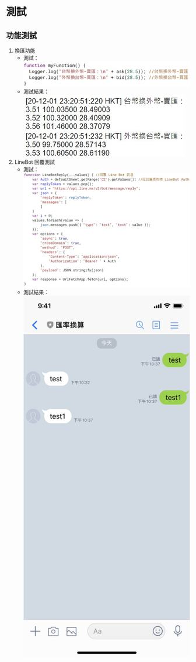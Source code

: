 # 測試
## 功能測試
1. 換匯功能
    * 測試：
    ![換匯功能測試](../src/換匯功能測試.jpg)
    * 測試結果：
    ![換匯功能測試結果](../src/換匯功能測試結果.jpg)
2. LineBot 回覆測試
    * 測試：
    ![LineBot 功能測試](../src/LineBot%20回覆測試.jpg)
    * 測試結果：
    ![LineBot 功能測試結果](../src/LineBot%20回覆測試結果.jpg)